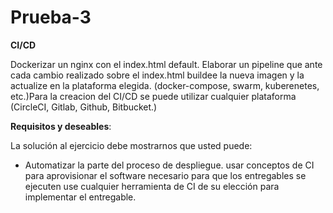 # Prueba-3
**CI/CD**

Dockerizar un nginx con el index.html default. Elaborar un pipeline que ante cada cambio realizado sobre el index.html buildee la nueva imagen y la actualize en la plataforma elegida. (docker-compose, swarm, kuberenetes, etc.)Para la creacion del CI/CD se puede utilizar cualquier plataforma (CircleCI, Gitlab, Github, Bitbucket.)

**Requisitos y deseables**:

La solución al ejercicio debe mostrarnos que usted puede:
- Automatizar la parte del proceso de despliegue. usar conceptos de CI para aprovisionar el software necesario para que los entregables se ejecuten use cualquier
herramienta de CI de su elección para implementar el entregable.
